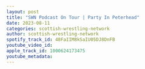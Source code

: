 ```yaml
---
layout: post
title: "SWN Podcast On Tour | Party In Peterhead"
date: 2023-08-11
categories: scottish-wrestling-network
author: scottish-wrestling-network
spotify_track_id: 48FaIIM8kSaIU05DJ8DnFB
youtube_video_id: 
apple_track_id: 1000624173475
youtube_metadata: 
---
```

